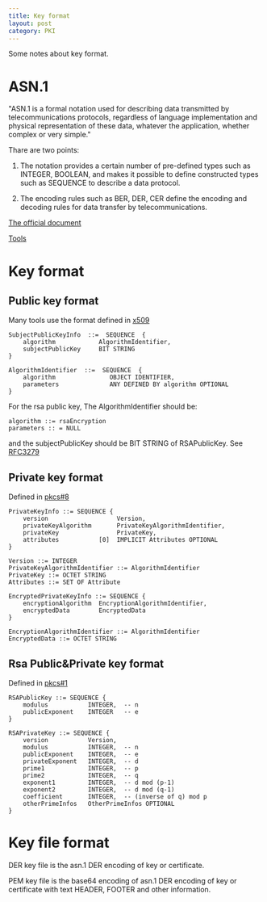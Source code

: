 ```yaml
---
title: Key format
layout: post
category: PKI
---
```


Some notes about key format.

# ASN.1

"ASN.1 is a formal notation used for describing data transmitted by telecommunications protocols, regardless of language implementation and physical representation of these data, whatever the application, whether complex or very simple."

Thare are two points:

1) The notation provides a certain number of pre-defined types such as INTEGER, BOOLEAN, and makes it possible to define constructed types such as SEQUENCE to describe a data protocol.

2) The encoding rules such as BER, DER, CER define the encoding and decoding rules for data transfer by telecommunications.

[The official document](http://www.itu.int/en/ITU-T/asn1/Pages/introduction.aspx)

[Tools](http://www.itu.int/en/ITU-T/asn1/Pages/Tools.aspx)


# Key format

## Public key format

Many tools use the format defined in [x509](https://tools.ietf.org/html/rfc5280#section-4.1.2.3)

    SubjectPublicKeyInfo  ::=  SEQUENCE  {
        algorithm            AlgorithmIdentifier,
        subjectPublicKey     BIT STRING
    }

    AlgorithmIdentifier  ::=  SEQUENCE  {
        algorithm               OBJECT IDENTIFIER,
        parameters              ANY DEFINED BY algorithm OPTIONAL
    }

For the rsa public key, The AlgorithmIdentifier should be:

    algorithm ::= rsaEncryption
    parameters :: = NULL

and the subjectPublicKey should be BIT STRING of RSAPublicKey. See [RFC3279](https://tools.ietf.org/html/rfc3279)

## Private key format

Defined in [pkcs#8](https://www.ietf.org/rfc/rfc5208.txt)

    PrivateKeyInfo ::= SEQUENCE {
        version                   Version,
        privateKeyAlgorithm       PrivateKeyAlgorithmIdentifier,
        privateKey                PrivateKey,
        attributes           [0]  IMPLICIT Attributes OPTIONAL
    }

    Version ::= INTEGER
    PrivateKeyAlgorithmIdentifier ::= AlgorithmIdentifier
    PrivateKey ::= OCTET STRING
    Attributes ::= SET OF Attribute

    EncryptedPrivateKeyInfo ::= SEQUENCE {
        encryptionAlgorithm  EncryptionAlgorithmIdentifier,
        encryptedData        EncryptedData
    }

    EncryptionAlgorithmIdentifier ::= AlgorithmIdentifier
    EncryptedData ::= OCTET STRING

## Rsa Public&Private key format

Defined in [pkcs#1](https://www.ietf.org/rfc/rfc3447.txt)

    RSAPublicKey ::= SEQUENCE {
        modulus           INTEGER,  -- n
        publicExponent    INTEGER   -- e
    }

    RSAPrivateKey ::= SEQUENCE {
        version           Version,
        modulus           INTEGER,  -- n
        publicExponent    INTEGER,  -- e
        privateExponent   INTEGER,  -- d
        prime1            INTEGER,  -- p
        prime2            INTEGER,  -- q
        exponent1         INTEGER,  -- d mod (p-1)
        exponent2         INTEGER,  -- d mod (q-1)
        coefficient       INTEGER,  -- (inverse of q) mod p
        otherPrimeInfos   OtherPrimeInfos OPTIONAL
    }

# Key file format

DER key file is the asn.1 DER encoding of key or certificate.

PEM key file is the base64 encoding of asn.1 DER encoding of key or certificate with text HEADER, FOOTER and other information.

